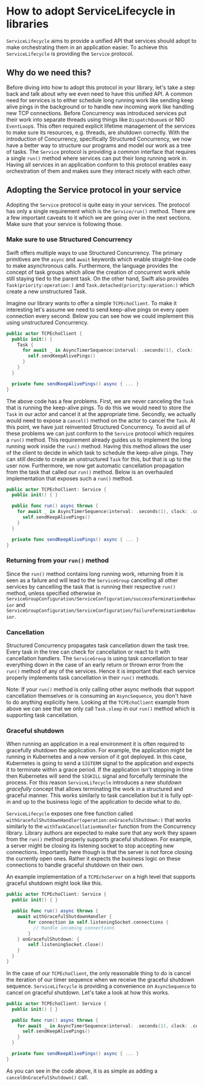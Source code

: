 # How to adopt ServiceLifecycle in libraries

``ServiceLifecycle`` aims to provide a unified API that services should adopt to
make orchestrating them in an application easier. To achieve this
``ServiceLifecycle`` is providing the ``Service`` protocol.

## Why do we need this?

Before diving into how to adopt this protocol in your library, let's take a step
back and talk about why we even need to have this unified API. A common need for
services is to either schedule long running work like sending keep alive pings
in the background or to handle new incoming work like handling new TCP
connections. Before Concurrency was introduced services put their work into
separate threads using things like `DispatchQueue`s or NIO `EventLoop`s. This
often required explicit lifetime management of the services to make sure its
resources, e.g. threads, are shutdown correctly. With the introduction of
Concurrency, specifically Structured Concurrency, we now have a better way to
structure our programs and model our work as a tree of tasks. The ``Service``
protocol is providing a common interface that requires a single `run()` method
where services can put their long running work in. Having all services in an
application conform to this protocol enables easy orchestration of them and
makes sure they interact nicely with each other.

## Adopting the Service protocol in your service

Adopting the ``Service`` protocol is quite easy in your services. The protocol
has only a single requirement which is the ``Service/run()`` method. There are a
few important caveats to it which we are going over in the next sections. Make
sure that your service is following those.

### Make sure to use Structured Concurrency

Swift offers multiple ways to use Structured Concurrency. The primary primitives
are the `async` and `await` keywords which enable straight-line code to make
asynchronous calls. Furthermore, the language provides the concept of task
groups which allow the creation of concurrent work while still staying tied to
the parent task. On the other hand, Swift also provides
`Task(priority:operation:)` and `Task.detached(priority:operation:)` which
create a new unstructured Task.

Imagine our library wants to offer a simple `TCPEchoClient`. To make it
interesting let's assume we need to send keep-alive pings on every open
connection every second. Below you can see how we could implement this using
unstructured Concurrency.

```swift
public actor TCPEchoClient {
  public init() {
    Task {
      for await _ in AsyncTimerSequence(interval: .seconds(1), clock: .continuous) {
        self.sendKeepAlivePings()
      }
    }
  }

  private func sendKeepAlivePings() async { ... }
}
```

The above code has a few problems. First, we are never canceling the `Task` that
is running the keep-alive pings. To do this we would need to store the `Task` in
our actor and cancel it at the appropriate time. Secondly, we actually would
need to expose a `cancel()` method on the actor to cancel the `Task`. At this
point, we have just reinvented Structured Concurrency. To avoid all of these
problems we can just conform to the ``Service`` protocol which requires a
`run()` method. This requirement already guides us to implement the long running
work inside the `run()` method. Having this method allows the user of the client
to decide in which task to schedule the keep-alive pings. They can still decide
to create an unstructured `Task` for this, but that is up to the user now.
Furthermore, we now get automatic cancellation propagation from the task that
called our `run()` method. Below is an overhauled implementation that exposes
such a `run()` method.

```swift
public actor TCPEchoClient: Service {
  public init() { }

  public func run() async throws {
    for await _ in AsyncTimerSequence(interval: .seconds(1), clock: .continuous) {
      self.sendKeepAlivePings()
    }
  }

  private func sendKeepAlivePings() async { ... }
}
```


### Returning from your `run()` method

Since the `run()` method contains long running work, returning from it is seen
as a failure and will lead to the ``ServiceGroup`` cancelling all other services
by cancelling the task that is running their respective `run()` method, unless
specified otherwise in ``ServiceGroupConfiguration/ServiceConfiguration/successTerminationBehavior``
and ``ServiceGroupConfiguration/ServiceConfiguration/failureTerminationBehavior``.

### Cancellation

Structured Concurrency propagates task cancellation down the task tree. Every
task in the tree can check for cancellation or react to it with cancellation
handlers. The ``ServiceGroup`` is using task cancellation to tear everything
down in the case of an early return or thrown error from the `run()` method of
any of the services. Hence it is important that each service properly implements
task cancellation in their `run()` methods.

Note: If your `run()` method is only calling other async methods that support
cancellation themselves or is consuming an `AsyncSequence`, you don't have to do
anything explicitly here. Looking at the `TCPEchoClient` example from above we
can see that we only call `Task.sleep` in our `run()` method which is supporting
task cancellation.

### Graceful shutdown

When running an application in a real environment it is often required to
gracefully shutdown the application. For example, the application might be
running in Kubernetes and a new version of it got deployed. In this case,
Kubernetes is going to send a `SIGTERM` signal to the application and expects it
to terminate within a grace period. If the application isn't stopping in time
then Kubernetes will send the `SIGKILL` signal and forcefully terminate the
process. For this reason ``ServiceLifecycle`` introduces a new _shutdown
gracefully_ concept that allows terminating the work in a structured and
graceful manner. This works similarly to task cancellation but it is fully
opt-in and up to the business logic of the application to decide what to do.

``ServiceLifecycle`` exposes one free function called
``withGracefulShutdownHandler(operation:onGracefulShutdown:)`` that works
similarly to the `withTaskCancellationHandler` function from the Concurrency
library. Library authors are expected to make sure that any work they spawn from
the `run()` method properly supports graceful shutdown. For example, a server
might be closing its listening socket to stop accepting new connections.
Importantly here though is that the server is not force closing the currently
open ones. Rather it expects the business logic on these connections to handle
graceful shutdown on their own.

An example implementation of a `TCPEchoServer` on a high level that supports
graceful shutdown might look like this.

```swift
public actor TCPEchoClient: Service {
  public init() { }

  public func run() async throws {
    await withGracefulShutdownHandler {
        for connection in self.listeningSocket.connections {
          // Handle incoming connections
        }
    } onGracefulShutdown: {
        self.listeningSocket.close()
    }
  }
}
```

In the case of our `TCPEchoClient`, the only reasonable thing to do is cancel
the iteration of our timer sequence when we receive the graceful shutdown
sequence. ``ServiceLifecycle`` is providing a convenience on `AsyncSequence` to
cancel on graceful shutdown. Let's take a look at how this works.

```swift
public actor TCPEchoClient: Service {
  public init() { }

  public func run() async throws {
    for await _ in AsyncTimerSequence(interval: .seconds(1), clock: .continuous).cancelOnGracefulShutdown() {
      self.sendKeepAlivePings()
    }
  }

  private func sendKeepAlivePings() async { ... }
}
```

As you can see in the code above, it is as simple as adding a
`cancelOnGracefulShutdown()` call.
